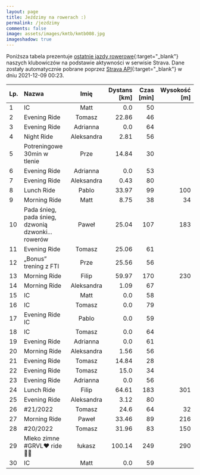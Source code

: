 ```yaml
---
layout: page
title: Jeździmy na rowerach :)
permalink: /jezdzimy
comments: false
image: assets/images/kmtb/kmtb008.jpg
imageshadow: true
---
```


Poniższa tabela prezentuje [ostatnie jazdy rowerowe](https://www.strava.com/clubs/336381){:target="_blank"} naszych klubowiczów na podstawie aktywności w serwisie Strava. Dane zostały automatycznie pobrane poprzez [Strava API](https://developers.strava.com/docs/reference/#api-Clubs-getClubActivitiesById){:target="_blank"} w dniu 2021-12-09 00:23.

Lp. | Nazwa | Imię | Dystans [km] | Czas [min] | Wysokość [m]
:--- | :--- | :---: | ---: | ---: | ---:
1|IC|Matt|0.0|50|
2|Evening Ride|Tomasz|22.86|46|
3|Evening Ride|Adrianna|0.0|64|
4|Night Ride|Aleksandra|2.81|56|
5|Potreningowe 30min w tlenie|Prze|14.84|30|
6|Evening Ride|Adrianna|0.0|53|
7|Evening Ride|Aleksandra|0.43|80|
8|Lunch Ride|Pablo|33.97|99|100
9|Morning Ride|Matt|8.75|38|34
10|Pada śnieg, pada śnieg, dzwonią dzwonki... rowerów|Paweł|25.04|107|183
11|Evening Ride|Tomasz|25.06|61|
12|„Bonus” trening z FTI |Prze|25.56|56|
13|Morning Ride|Filip|59.97|170|230
14|Morning Ride|Aleksandra|1.09|67|
15|IC|Matt|0.0|58|
16|IC|Tomasz|0.0|79|
17|Evening Ride IC|Pablo|0.0|59|
18|IC|Tomasz|0.0|64|
19|Evening Ride|Adrianna|0.0|61|
20|Morning Ride|Aleksandra|1.56|56|
21|Evening Ride|Tomasz|14.84|28|
22|Evening Ride|Tomasz|15.0|34|
23|Evening Ride|Adrianna|0.0|56|
24|Lunch Ride|Filip|64.61|183|301
25|Evening Ride|Aleksandra|3.12|80|
26|#21/2022|Tomasz|24.6|64|32
27|Morning Ride|Paweł|33.46|89|216
28|#20/2022|Tomasz|31.96|83|150
29|Mleko zimne #GRVL❤ ride💨😱|łukasz|100.14|249|290
30|IC|Matt|0.0|59|
